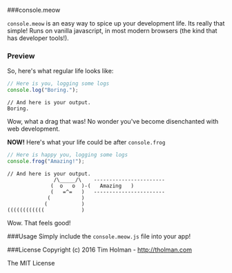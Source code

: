 ###console.meow

`console.meow` is an easy way to spice up your development life. Its really that simple! Runs on vanilla javascript, in most modern browsers (the kind that has developer tools!).

### Preview

So, here's what regular life looks like:

```javascript
// Here is you, logging some logs
console.log("Boring.");
```
```
// And here is your output.
Boring.
```

Wow, what a drag that was! No wonder you've become disenchanted with web development.

**NOW!** Here's what your life could be after `console.frog`

```javascript
// Here is happy you, logging some logs
console.frog("Amazing!");
```

```
// And here is your output.
               /\_____/\    -----------------------
              (  o   o  )-(   Amazing   )
              (   =^=   )   -----------------------
             (          )
            (           )
((((((((((((            )
```

Wow. That feels good!

###Usage
Simply include the `console.meow.js` file into your app!

###License
Copyright (c) 2016 Tim Holman - http://tholman.com

The MIT License